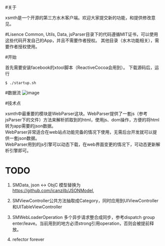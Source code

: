 #关于

xsmth是一个开源的第三方水木客户端。欢迎大家提交新的功能，和提供修改意见。

#Lisence
Common, Utils, Data, jsParser目录下的代码遵循MIT证书，可以使用这些代码开发自己的App，并且不需要作者授权。
其他目录（水木功能相关），需要作者授权使用。

#开始

首先需要安装facebook的xtool脚本（ReactiveCocoa会用到）。
下载源码后，运行 

	$ ./startup.sh
	
#数据流
![image](docs/dataflow.png)

#技术点

xsmth中最重要的模块是WebParser这块。WebParser提供了一套js（参考jsParser下的文件）方法来解析抓取到的html，使用js、dom操作，方便的将html转为app需要的json数据。  
WebParser非常适合在web站点功能完备的情况下使用，无需后台开发就可以提供一套json数据。  
WebParser用到的js引擎可以动态下载，在web界面变更的情况下，可动态更新解析引擎即可。  


# TODO 
1. SMData, json <-> ObjC 模型替换为 https://github.com/icanzilb/JSONModel, 
  
2. SMViewController公共方法抽取成Category，同时应用到UIViewController和UITableViewController
  
3. SMWebLoaderOperation 多个异步请求整合成同步，参考dispatch group
   enter/leave。当前用到的地方必须strong引用operation，否则会被提前释放。

4. refector forever

